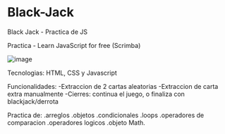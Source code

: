 # Black-Jack
Black Jack - Practica de JS

Practica - Learn JavaScript for free (Scrimba)

![image](https://user-images.githubusercontent.com/63132435/120869026-cd366a00-c56b-11eb-8041-d543a3e443ff.png)

Tecnologias: HTML, CSS y Javascript

Funcionalidades:
-Extraccion de 2 cartas aleatorias
-Extraccion de carta extra manualmente
-Cierres: continua el juego, o finaliza con blackjack/derrota

Practica de:
.arreglos
.objetos
.condicionales 
.loops
.operadores de comparacion
.operadores logicos
.objeto Math.
